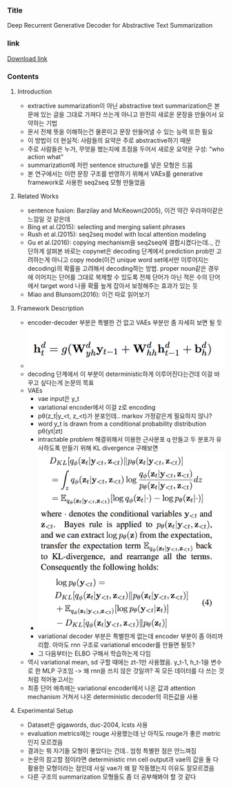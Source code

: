 ### Title
Deep Recurrent Generative Decoder for Abstractive Text Summarization

### link
[Download link](https://arxiv.org/pdf/1708.00625.pdf)

### Contents
1. Introduction
    - extractive summarization이 아닌 abstractive text summarization은 본문에 있는 글을 그대로 가져다 쓰는게 아니고 완전히 새로운 문장을 만들어서 요약하는 기법
    - 문서 전체 뜻을 이해하는건 물론이고 문장 만들어낼 수 있는 능력 또한 필요
    - 이 방법이 더 현실적: 사람들의 요약은 주로 abstractive하기 때문
    - 주로 사람들은 누가, 무엇을 했는지에 초점을 두어서 새로운 요약문 구성: "who action what"
    - summarization에 저런 sentence structure를 넣은 모형은 드뭄
    - 본 연구에서는 이런 문장 구조를 반영하기 위해서 VAEs를 generative framework로 사용한 seq2seq 모형 만들었음
    
1. Related Works
    - sentence fusion: Barzilay and McKeown(2005), 이건 약간 우라까이같은 느낌일 것 같은데
    - Bing et al.(2015): selecting and merging salient phrases
    - Rush et al.(2015): seq2seq model with local attention modeling
    - Gu et al.(2016): copying mechanism을 seq2seq에 결합시켰다는데.., 간단하게 살펴본 바로는 copynet은 decoding 단계에서 prediction prob만 고려하는게 아니고 copy mode(이건 unique word set에서만 이루어지는 decoding)의 확률을 고려해서 decoding하는 방법. proper noun같은 경우에 이어지는 단어를 그대로 복제할 수 있도록 전체 단어가 아닌 적은 수의 단어에서 target word 나올 확률 높게 잡아서 보정해주는 효과가 있는 듯
    - Miao and Blunsom(2016): 이건 따로 읽어보기
    
1. Framework Description
    - encoder-decoder 부분은 특별한 건 없고 VAEs 부분만 좀 자세히 보면 될 듯
    - ![image](../image/170830.png)
    - decoding 단계에서 이 부분이 deterministic하게 이루어진다는건데 이걸 바꾸고 싶다는게 논문의 목표
    - VAEs
        - vae input은 y_t
        - variational encoder에서 이걸 z로 encoding
        - pθ(z_t|y_<t, z_<t)가 분포인데.. markov 가정같은게 필요하지 않나?
        - word y_t is drawn from a conditional probability distribution pθ(yt|zt)
        - intractable problem 해결위해서 이용한 근사분포 q 만들고 두 분포가 유사하도록 만들기 위해 KL divergence 구해보면
        - ![image](../image/170830_1.png)
        - variational decoder 부분은 특별한게 없는데 encoder 부분이 좀 아리까리함. 아마도 rnn 구조로 variational encoder를 만들면 될듯?
        - 그 다음부터는 ELBO 구해서 학습하는게 다임
    - 역시 variational mean, sd 구할 때에는 zt-1만 사용했음. y_t-1, h_t-1을 변수로 한 MLP 구조임 -> 왜 rnn을 쓰지 않은 것일까? 꼭 모든 데이터를 다 쓰는 것처럼 적어놓고서는
    - 최종 단어 에측에는 variational encoder에서 나온 값과 attention mechanism 거쳐서 나온 deterministic decoder의 히든값을 사용
1. Experimental Setup
    - Dataset은 gigawords, duc-2004, lcsts 사용
    - evaluation metrics에는 rouge 사용했는데 난 아직도 rouge가 좋은 metric인지 모르겠음
    - 결과는 뭐 자기들 모형이 좋았다는 건데.. 엄청 특별한 점은 안느껴짐
    - 논문의 참고할 점이라면 deterministic rnn cell output과 vae의 값을 둘 다 활용한 모형이라는 점인데 사실 vae가 왜 잘 작동했는지 이유도 잘모르겠음
    - 다른 구조의 summarization 모형들도 좀 더 공부해봐야 할 것 같다